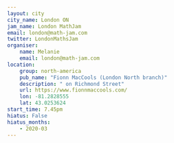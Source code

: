 ```yaml
---
layout: city                                           
city_name: London ON                                                               
jam_name: London MathJam
email: london@math-jam.com
twitter: LondonMathsJam
organiser:
    name: Melanie
    email: london@math-jam.com
location:
    group: north-america
    pub_name: "Fionn MacCools (London North branch)"
    description: " on Richmond Street"
    url: https://www.fionnmaccools.com/
    lon: -81.2828555
    lat: 43.0253624
start_time: 7.45pm
hiatus: False
hiatus_months:
    - 2020-03
---
```


